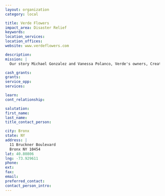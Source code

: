 ```yaml
---
layout: organization
category: local

title: Verde Flowers
impact_area: Disaster Relief
keywords: 
location_services: 
location_offices: 
website: www.verdeflowers.com

description: 
mission: |
  Our story Michael Gonzalez and Vanessa Polanco, Verde's owners, Creative Director and Account Director respectively, personify their company's South Bronx location. Sitting in the heart of the new 'it' place on the city's up-and-coming 'it' list, Michael and Vanessa embrace, contribute to and help lead the artist community, and welcome the area's urban beauty, diversity and roots. This new cultural mecca is a constant source of creative inspiration and personal source of pride. Watching the area evolve, take shape and become the best version of itself, parallels their own business and therefore the neighborhood's voice, humility and authenticity can always be seen in their work.

cash_grants: 
grants: 
service_opp: 
services: 

learn: 
cont_relationship: 

salutation: 
first_name: 
last_name: 
title_contact_person: 

city: Bronx
state: NY
address: |
  11 Bruckner Boulevard  
  Bronx NY 10454
lat: 40.80806
lng: -73.929611
phone: 
ext: 
fax: 
email: 
preferred_contact: 
contact_person_intro: 
---
```

